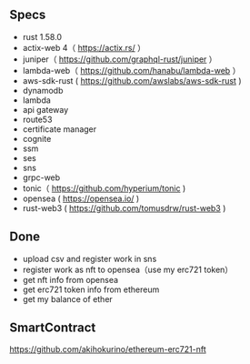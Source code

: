 ## Specs
- rust 1.58.0
- actix-web 4（ https://actix.rs/ ）
- juniper（ https://github.com/graphql-rust/juniper ）
- lambda-web（ https://github.com/hanabu/lambda-web ）
- aws-sdk-rust ( https://github.com/awslabs/aws-sdk-rust )
- dynamodb
- lambda
- api gateway
- route53
- certificate manager
- cognite
- ssm
- ses
- sns
- grpc-web
- tonic（ https://github.com/hyperium/tonic )
- opensea ( https://opensea.io/ )
- rust-web3 ( https://github.com/tomusdrw/rust-web3 )

## Done
- upload csv and register work in sns
- register work as nft to opensea（use my erc721 token）
- get nft info from opensea
- get erc721 token info from ethereum
- get my balance of ether


## SmartContract
https://github.com/akihokurino/ethereum-erc721-nft